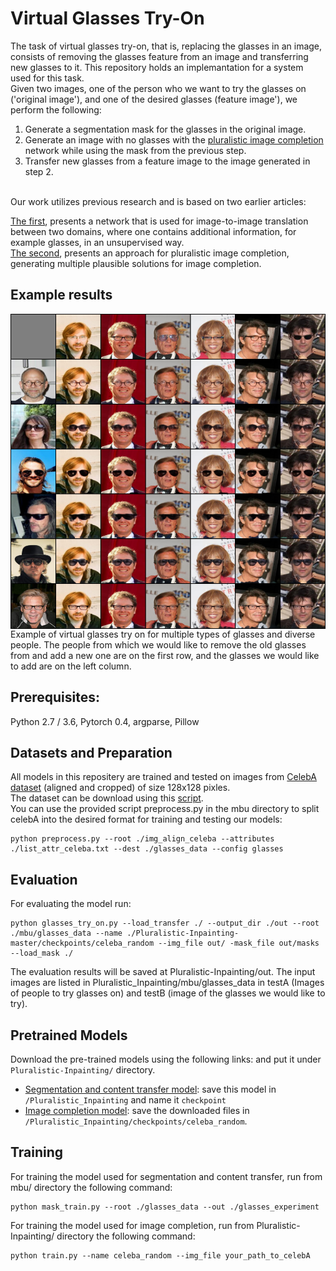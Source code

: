 
# Virtual Glasses Try-On

The task of virtual glasses try-on, that is, replacing the glasses in an image, consists of removing the glasses feature from an image and transferring new glasses to it. 
This repository holds an implemantation for a system used for this task. 
<br>
Given two images, one of the person who we want to try the glasses on ('original image'), and one of the desired glasses (feature image'), we perform the following:
1.	Generate a segmentation mask for the glasses in the original image.
2.	Generate an image with no glasses with the [pluralistic image completion](https://github.com/lyndonzheng/Pluralistic-Inpainting) network while using the mask from the previous step.
3.	Transfer new glasses from a feature image to the image generated in step 2. 
<br>
Our work utilizes previous research and is based on two earlier articles:

[The first](https://github.com/rmokady/mbu-content-tansfer), presents a network that is used for image-to-image translation between two domains, where one contains additional information, for example glasses, in an unsupervised way.
<br>
[The second](https://github.com/lyndonzheng/Pluralistic-Inpainting), presents an approach for pluralistic image completion, generating multiple plausible solutions for image completion. 


## Example results

<img src='final_results.png' align="center">
Example of virtual glasses try on for multiple types of glasses and diverse people. The people from which we would like to remove the old glasses from and add a new one are on the first row, and the glasses we would like to add are on the left column.

## Prerequisites:
Python 2.7 / 3.6, Pytorch 0.4, argparse, Pillow

## Datasets and Preparation
All models in this repositery are trained and tested on images from [CelebA dataset](http://mmlab.ie.cuhk.edu.hk/projects/CelebA.html) (aligned and cropped) of size 128x128 pixles.
<br>
The dataset can be download using this [script](https://gist.github.com/charlesreid1/4f3d676b33b95fce83af08e4ec261822).
<br>
You can use the provided script preprocess.py in the mbu directory to split celebA into the desired format for training and testing our models:
<br>
```
python preprocess.py --root ./img_align_celeba --attributes ./list_attr_celeba.txt --dest ./glasses_data --config glasses 
```

## Evaluation
For evaluating the model run:
```
python glasses_try_on.py --load_transfer ./ --output_dir ./out --root ./mbu/glasses_data --name ./Pluralistic-Inpainting-master/checkpoints/celeba_random --img_file out/ -mask_file out/masks --load_mask ./
```
The evaluation results will be saved at Pluralistic-Inpainting/out.
The input images are listed in Pluralistic_Inpainting/mbu/glasses_data in testA (Images of people to try glasses on) and testB (image of the glasses we would like to try).

## Pretrained Models
Download the pre-trained models using the following links: and put it under ```Pluralistic-Inpainting/``` directory.
<br>
- [Segmentation and content transfer model](https://drive.google.com/file/d/1oz32kB_91te4kEj8uuva9CwJPULtorep/view?usp=sharing): save this model in ```/Pluralistic_Inpainting``` and name it ```checkpoint```
- [Image completion model](https://drive.google.com/drive/folders/1zQnFkRAtjGCorOd0Mj9tfdApcAPbs6Kw): save the downloaded files in ```/Pluralistic_Inpainting/checkpoints/celeba_random```.

## Training
For training the model used for segmentation and content transfer, run from mbu/ directory the following command:
```
python mask_train.py --root ./glasses_data --out ./glasses_experiment
```
For training the model used for image completion, run from Pluralistic-Inpainting/ directory the following command:
```
python train.py --name celeba_random --img_file your_path_to_celebA
```
